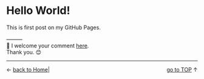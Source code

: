 # Hello World!

This is first post on my GitHub Pages.

———  
💬 I welcome your comment [here](https://github.com/pakLebah/paklebah.github.io/issues/1).  
Thank you. 😊

---
<span style="float: left">← [back to Home](index.md)</span> | <span style="float: right">[go to TOP](#top) ↑</span>
